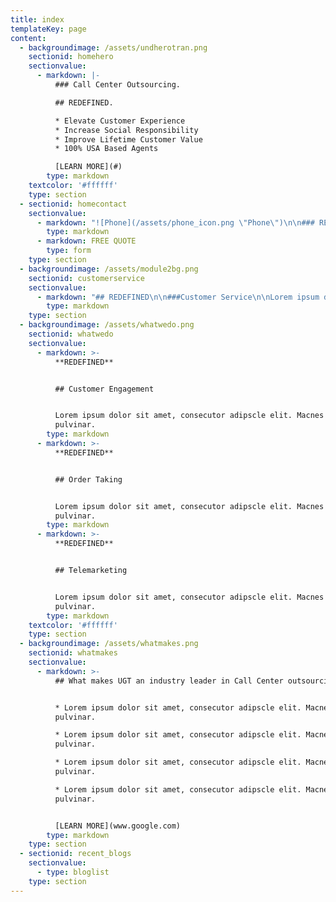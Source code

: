 ```yaml
---
title: index
templateKey: page
content:
  - backgroundimage: /assets/undherotran.png
    sectionid: homehero
    sectionvalue:
      - markdown: |-
          ### Call Center Outsourcing.

          ## REDEFINED.

          * Elevate Customer Experience
          * Increase Social Responsibility
          * Improve Lifetime Customer Value
          * 100% USA Based Agents

          [LEARN MORE](#)
        type: markdown
    textcolor: '#ffffff'
    type: section
  - sectionid: homecontact
    sectionvalue:
      - markdown: "![Phone](/assets/phone_icon.png \"Phone\")\n\n### REDEFINED\n\n#### Call Center Outsourcing.\n\nLorem ipsum dolor sit amet, \x03consectetur adipiscing elit. Maecenas est sem pulvinar in ultrices sit amet, vestibulum sit amet lorem."
        type: markdown
      - markdown: FREE QUOTE
        type: form
    type: section
  - backgroundimage: /assets/module2bg.png
    sectionid: customerservice
    sectionvalue:
      - markdown: "## REDEFINED\n\n###Customer Service\n\nLorem ipsum dolor sit amet, \x03consectetur adipiscing elit. Maecenas est sem pulvinar in ultrices sit amet, vestibulum sit amet lorem."
        type: markdown
    type: section
  - backgroundimage: /assets/whatwedo.png
    sectionid: whatwedo
    sectionvalue:
      - markdown: >-
          **REDEFINED**


          ## Customer Engagement


          Lorem ipsum dolor sit amet, consecutor adipscle elit. Macnes est sem
          pulvinar.
        type: markdown
      - markdown: >-
          **REDEFINED**


          ## Order Taking


          Lorem ipsum dolor sit amet, consecutor adipscle elit. Macnes est sem
          pulvinar.
        type: markdown
      - markdown: >-
          **REDEFINED**


          ## Telemarketing


          Lorem ipsum dolor sit amet, consecutor adipscle elit. Macnes est sem
          pulvinar.
        type: markdown
    textcolor: '#ffffff'
    type: section
  - backgroundimage: /assets/whatmakes.png
    sectionid: whatmakes
    sectionvalue:
      - markdown: >-
          ## What makes UGT an industry leader in Call Center outsourcing.


          * Lorem ipsum dolor sit amet, consecutor adipscle elit. Macnes est sem
          pulvinar.

          * Lorem ipsum dolor sit amet, consecutor adipscle elit. Macnes est sem
          pulvinar.

          * Lorem ipsum dolor sit amet, consecutor adipscle elit. Macnes est sem
          pulvinar.

          * Lorem ipsum dolor sit amet, consecutor adipscle elit. Macnes est sem
          pulvinar.


          [LEARN MORE](www.google.com)
        type: markdown
    type: section
  - sectionid: recent_blogs
    sectionvalue:
      - type: bloglist
    type: section
---
```


